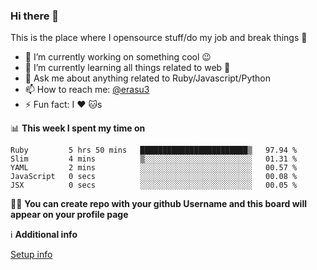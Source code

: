 ### Hi there 👋
This is the place where I opensource stuff/do my job and break things :rofl:

- 🔭 I’m currently working on something cool :wink:
- 🌱 I’m currently learning all things related to web 🤪
- 💬 Ask me about anything related to Ruby/Javascript/Python
- 📫 How to reach me: [@erasu3](https://t.me/erasu3)
- ⚡ Fun fact: I :heart: :cat:s

📊 **This week I spent my time on**
<!--START_SECTION:waka-->
```text
Ruby         5 hrs 50 mins   ████████████████████████▒   97.94 % 
Slim         4 mins          ▒░░░░░░░░░░░░░░░░░░░░░░░░   01.31 % 
YAML         2 mins          ░░░░░░░░░░░░░░░░░░░░░░░░░   00.57 % 
JavaScript   0 secs          ░░░░░░░░░░░░░░░░░░░░░░░░░   00.08 % 
JSX          0 secs          ░░░░░░░░░░░░░░░░░░░░░░░░░   00.05 % 
```
<!--END_SECTION:waka-->

👨‍🏫 **You can create repo with your github Username and this board will appear on your profile page**


ℹ️ **Additional info**

[Setup info](https://github.com/13LD/13LD/blob/master/SETUP.md)
